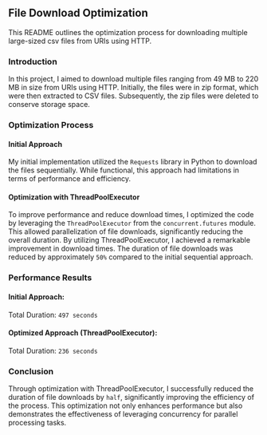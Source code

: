 ## File Download Optimization
This README outlines the optimization process for downloading multiple large-sized csv files from URIs using HTTP.

### Introduction
In this project, I aimed to download multiple files ranging from 49 MB to 220 MB in size from URIs using HTTP. Initially, the files were in zip format, which were then extracted to CSV files. Subsequently, the zip files were deleted to conserve storage space.

### Optimization Process
#### Initial Approach
My initial implementation utilized the `Requests` library in Python to download the files sequentially. While functional, this approach had limitations in terms of performance and efficiency.
#### Optimization with ThreadPoolExecutor
To improve performance and reduce download times, I optimized the code by leveraging the `ThreadPoolExecutor` from the `concurrent.futures` module. This allowed parallelization of file downloads, significantly reducing the overall duration.
By utilizing ThreadPoolExecutor, I achieved a remarkable improvement in download times. The duration of file downloads was reduced by approximately `50%` compared to the initial sequential approach.

### Performance Results
#### Initial Approach:
Total Duration: `497 seconds`
#### Optimized Approach (ThreadPoolExecutor):
Total Duration: `236 seconds`

### Conclusion
Through optimization with ThreadPoolExecutor, I successfully reduced the duration of file downloads by `half`, significantly improving the efficiency of the process. This optimization not only enhances performance but also demonstrates the effectiveness of leveraging concurrency for parallel processing tasks.
